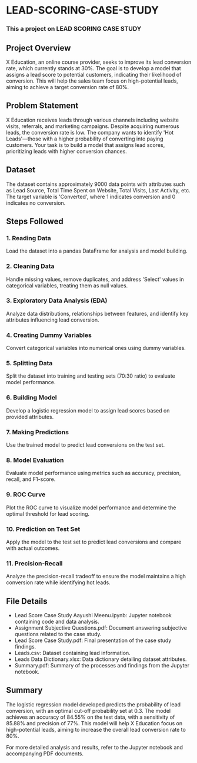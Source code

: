 # LEAD-SCORING-CASE-STUDY

### This a project on LEAD SCORING CASE STUDY

## Project Overview
X Education, an online course provider, seeks to improve its lead conversion rate, which currently stands at 30%. The goal is to develop a model that assigns a lead score to potential customers, indicating their likelihood of conversion. This will help the sales team focus on high-potential leads, aiming to achieve a target conversion rate of 80%.

## Problem Statement
X Education receives leads through various channels including website visits, referrals, and marketing campaigns. Despite acquiring numerous leads, the conversion rate is low. The company wants to identify 'Hot Leads'—those with a higher probability of converting into paying customers. Your task is to build a model that assigns lead scores, prioritizing leads with higher conversion chances.

## Dataset
The dataset contains approximately 9000 data points with attributes such as Lead Source, Total Time Spent on Website, Total Visits, Last Activity, etc. The target variable is 'Converted', where 1 indicates conversion and 0 indicates no conversion.

## Steps Followed

### 1. Reading Data
Load the dataset into a pandas DataFrame for analysis and model building.

### 2. Cleaning Data
Handle missing values, remove duplicates, and address 'Select' values in categorical variables, treating them as null values.

### 3. Exploratory Data Analysis (EDA)
Analyze data distributions, relationships between features, and identify key attributes influencing lead conversion.

### 4. Creating Dummy Variables
Convert categorical variables into numerical ones using dummy variables.

### 5. Splitting Data
Split the dataset into training and testing sets (70:30 ratio) to evaluate model performance.

### 6. Building Model
Develop a logistic regression model to assign lead scores based on provided attributes.

### 7. Making Predictions
Use the trained model to predict lead conversions on the test set.

### 8. Model Evaluation
Evaluate model performance using metrics such as accuracy, precision, recall, and F1-score.

### 9. ROC Curve
Plot the ROC curve to visualize model performance and determine the optimal threshold for lead scoring.

### 10. Prediction on Test Set
Apply the model to the test set to predict lead conversions and compare with actual outcomes.

### 11. Precision-Recall
Analyze the precision-recall tradeoff to ensure the model maintains a high conversion rate while identifying hot leads.

## File Details
- Lead Score Case Study Aayushi Meenu.ipynb: Jupyter notebook containing code and data analysis.
- Assignment Subjective Questions.pdf: Document answering subjective questions related to the case study.
- Lead Score Case Study.pdf: Final presentation of the case study findings.
- Leads.csv: Dataset containing lead information.
- Leads Data Dictionary.xlsx: Data dictionary detailing dataset attributes.
- Summary.pdf: Summary of the processes and findings from the Jupyter notebook.

## Summary
The logistic regression model developed predicts the probability of lead conversion, with an optimal cut-off probability set at 0.3. The model achieves an accuracy of 84.55% on the test data, with a sensitivity of 85.88% and precision of 77%. This model will help X Education focus on high-potential leads, aiming to increase the overall lead conversion rate to 80%.

For more detailed analysis and results, refer to the Jupyter notebook and accompanying PDF documents.
 
